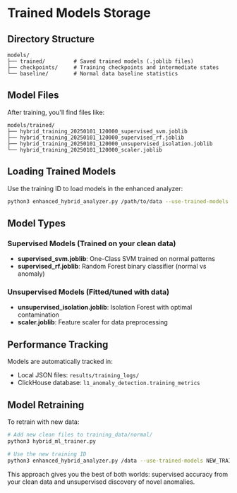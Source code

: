 # Trained Models Storage

## Directory Structure

```
models/
├── trained/         # Saved trained models (.joblib files)
├── checkpoints/     # Training checkpoints and intermediate states
└── baseline/        # Normal data baseline statistics
```

## Model Files

After training, you'll find files like:
```
models/trained/
├── hybrid_training_20250101_120000_supervised_svm.joblib
├── hybrid_training_20250101_120000_supervised_rf.joblib
├── hybrid_training_20250101_120000_unsupervised_isolation.joblib
└── hybrid_training_20250101_120000_scaler.joblib
```

## Loading Trained Models

Use the training ID to load models in the enhanced analyzer:
```bash
python3 enhanced_hybrid_analyzer.py /path/to/data --use-trained-models hybrid_training_20250101_120000
```

## Model Types

### Supervised Models (Trained on your clean data)
- **supervised_svm.joblib**: One-Class SVM trained on normal patterns
- **supervised_rf.joblib**: Random Forest binary classifier (normal vs anomaly)

### Unsupervised Models (Fitted/tuned with data)
- **unsupervised_isolation.joblib**: Isolation Forest with optimal contamination
- **scaler.joblib**: Feature scaler for data preprocessing

## Performance Tracking

Models are automatically tracked in:
- Local JSON files: `results/training_logs/`
- ClickHouse database: `l1_anomaly_detection.training_metrics`

## Model Retraining

To retrain with new data:
```bash
# Add new clean files to training_data/normal/
python3 hybrid_ml_trainer.py

# Use the new training ID
python3 enhanced_hybrid_analyzer.py /data --use-trained-models NEW_TRAINING_ID
```

This approach gives you the best of both worlds: supervised accuracy from your clean data and unsupervised discovery of novel anomalies.